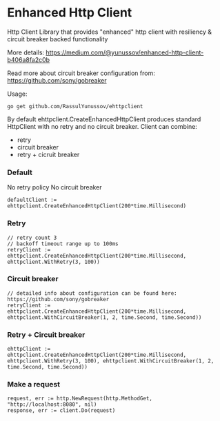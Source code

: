 # Enhanced Http Client

Http Client Library that provides "enhanced" http client with resiliency & circuit breaker backed functionality

More details: https://medium.com/@yunussov/enhanced-http-client-b406a8fa2c0b

Read more about circuit breaker configuration from: https://github.com/sony/gobreaker

Usage:

```
go get github.com/RassulYunussov/ehttpclient
```

By default ehttpclient.CreateEnhancedHttpClient produces standard HttpClient with no retry and no circuit breaker. Client can combine:
- retry
- circuit breaker
- retry + cicruit breaker


### Default 

No retry policy
No circuit breaker

```
defaultClient := ehttpclient.CreateEnhancedHttpClient(200*time.Millisecond)
```

### Retry

```
// retry count 3
// backoff timeout range up to 100ms
retryClient := ehttpclient.CreateEnhancedHttpClient(200*time.Millisecond, ehttpclient.WithRetry(3, 100))
```

### Circuit breaker
```
// detailed info about configuration can be found here: https://github.com/sony/gobreaker
retryClient := ehttpclient.CreateEnhancedHttpClient(200*time.Millisecond, ehttpclient.WithCircuitBreaker(1, 2, time.Second, time.Second))
```

### Retry + Circuit breaker
```
ehttpClient := ehttpclient.CreateEnhancedHttpClient(200*time.Millisecond, ehttpclient.WithRetry(3, 100), ehttpclient.WithCircuitBreaker(1, 2, time.Second, time.Second))
```

### Make a request
```
request, err := http.NewRequest(http.MethodGet, "http://localhost:8080", nil)
response, err := client.Do(request)
```
